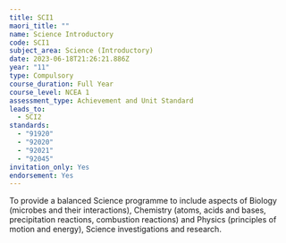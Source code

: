 ```yaml
---
title: SCI1
maori_title: ""
name: Science Introductory
code: SCI1
subject_area: Science (Introductory)
date: 2023-06-18T21:26:21.886Z
year: "11"
type: Compulsory
course_duration: Full Year
course_level: NCEA 1
assessment_type: Achievement and Unit Standard
leads_to:
  - SCI2
standards:
  - "91920"
  - "92020"
  - "92021"
  - "92045"
invitation_only: Yes
endorsement: Yes
---
```

To provide a balanced Science programme to include aspects of Biology (microbes and their interactions), Chemistry (atoms, acids and bases, precipitation reactions, combustion reactions) and Physics (principles of motion and energy), Science investigations and research.